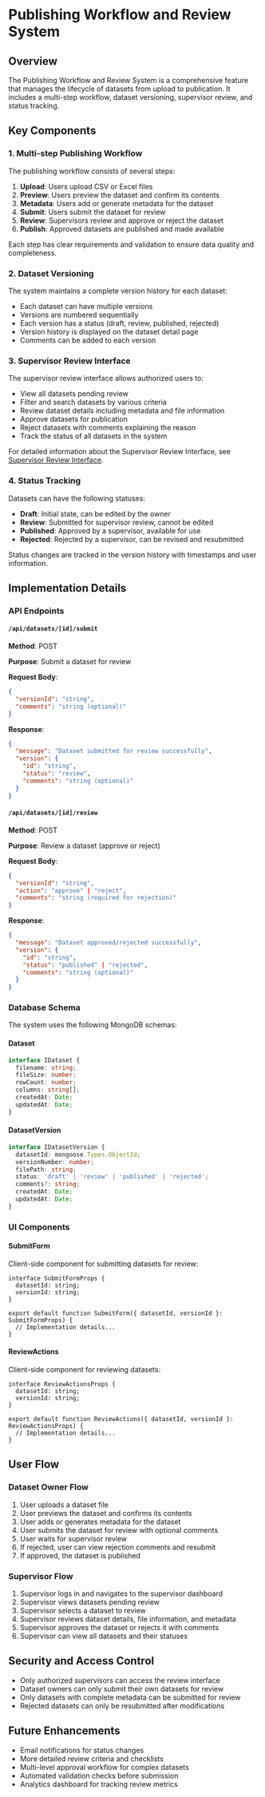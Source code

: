 # Publishing Workflow and Review System

## Overview

The Publishing Workflow and Review System is a comprehensive feature that manages the lifecycle of datasets from upload to publication. It includes a multi-step workflow, dataset versioning, supervisor review, and status tracking.

## Key Components

### 1. Multi-step Publishing Workflow

The publishing workflow consists of several steps:

1. **Upload**: Users upload CSV or Excel files
2. **Preview**: Users preview the dataset and confirm its contents
3. **Metadata**: Users add or generate metadata for the dataset
4. **Submit**: Users submit the dataset for review
5. **Review**: Supervisors review and approve or reject the dataset
6. **Publish**: Approved datasets are published and made available

Each step has clear requirements and validation to ensure data quality and completeness.

### 2. Dataset Versioning

The system maintains a complete version history for each dataset:

- Each dataset can have multiple versions
- Versions are numbered sequentially
- Each version has a status (draft, review, published, rejected)
- Version history is displayed on the dataset detail page
- Comments can be added to each version

### 3. Supervisor Review Interface

The supervisor review interface allows authorized users to:

- View all datasets pending review
- Filter and search datasets by various criteria
- Review dataset details including metadata and file information
- Approve datasets for publication
- Reject datasets with comments explaining the reason
- Track the status of all datasets in the system

For detailed information about the Supervisor Review Interface, see [Supervisor Review Interface](./supervisor-review.md).

### 4. Status Tracking

Datasets can have the following statuses:

- **Draft**: Initial state, can be edited by the owner
- **Review**: Submitted for supervisor review, cannot be edited
- **Published**: Approved by a supervisor, available for use
- **Rejected**: Rejected by a supervisor, can be revised and resubmitted

Status changes are tracked in the version history with timestamps and user information.

## Implementation Details

### API Endpoints

#### `/api/datasets/[id]/submit`

**Method**: POST

**Purpose**: Submit a dataset for review

**Request Body**:
```json
{
  "versionId": "string",
  "comments": "string (optional)"
}
```

**Response**:
```json
{
  "message": "Dataset submitted for review successfully",
  "version": {
    "id": "string",
    "status": "review",
    "comments": "string (optional)"
  }
}
```

#### `/api/datasets/[id]/review`

**Method**: POST

**Purpose**: Review a dataset (approve or reject)

**Request Body**:
```json
{
  "versionId": "string",
  "action": "approve" | "reject",
  "comments": "string (required for rejection)"
}
```

**Response**:
```json
{
  "message": "Dataset approved/rejected successfully",
  "version": {
    "id": "string",
    "status": "published" | "rejected",
    "comments": "string (optional)"
  }
}
```

### Database Schema

The system uses the following MongoDB schemas:

#### Dataset

```typescript
interface IDataset {
  filename: string;
  fileSize: number;
  rowCount: number;
  columns: string[];
  createdAt: Date;
  updatedAt: Date;
}
```

#### DatasetVersion

```typescript
interface IDatasetVersion {
  datasetId: mongoose.Types.ObjectId;
  versionNumber: number;
  filePath: string;
  status: 'draft' | 'review' | 'published' | 'rejected';
  comments?: string;
  createdAt: Date;
  updatedAt: Date;
}
```

### UI Components

#### SubmitForm

Client-side component for submitting datasets for review:

```tsx
interface SubmitFormProps {
  datasetId: string;
  versionId: string;
}

export default function SubmitForm({ datasetId, versionId }: SubmitFormProps) {
  // Implementation details...
}
```

#### ReviewActions

Client-side component for reviewing datasets:

```tsx
interface ReviewActionsProps {
  datasetId: string;
  versionId: string;
}

export default function ReviewActions({ datasetId, versionId }: ReviewActionsProps) {
  // Implementation details...
}
```

## User Flow

### Dataset Owner Flow

1. User uploads a dataset file
2. User previews the dataset and confirms its contents
3. User adds or generates metadata for the dataset
4. User submits the dataset for review with optional comments
5. User waits for supervisor review
6. If rejected, user can view rejection comments and resubmit
7. If approved, the dataset is published

### Supervisor Flow

1. Supervisor logs in and navigates to the supervisor dashboard
2. Supervisor views datasets pending review
3. Supervisor selects a dataset to review
4. Supervisor reviews dataset details, file information, and metadata
5. Supervisor approves the dataset or rejects it with comments
6. Supervisor can view all datasets and their statuses

## Security and Access Control

- Only authorized supervisors can access the review interface
- Dataset owners can only submit their own datasets for review
- Only datasets with complete metadata can be submitted for review
- Rejected datasets can only be resubmitted after modifications

## Future Enhancements

- Email notifications for status changes
- More detailed review criteria and checklists
- Multi-level approval workflow for complex datasets
- Automated validation checks before submission
- Analytics dashboard for tracking review metrics 